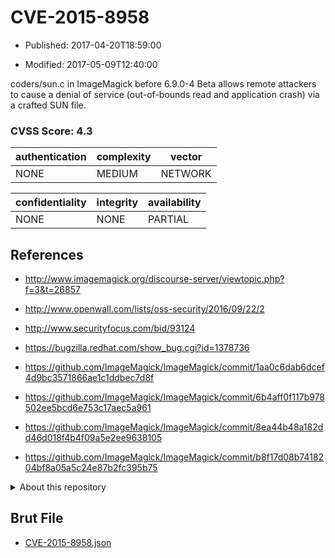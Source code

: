 # CVE-2015-8958

- Published: 2017-04-20T18:59:00

- Modified: 2017-05-09T12:40:00

coders/sun.c in ImageMagick before 6.9.0-4 Beta allows remote attackers to cause a denial of service (out-of-bounds read and application crash) via a crafted SUN file.

### CVSS Score: **4.3**

| authentication | complexity | vector |
| --- | --- | --- |
| NONE | MEDIUM | NETWORK |

| confidentiality | integrity | availability |
| --- | --- | --- |
| NONE | NONE | PARTIAL |

## References

* http://www.imagemagick.org/discourse-server/viewtopic.php?f=3&t=26857

* http://www.openwall.com/lists/oss-security/2016/09/22/2

* http://www.securityfocus.com/bid/93124

* https://bugzilla.redhat.com/show_bug.cgi?id=1378736

* https://github.com/ImageMagick/ImageMagick/commit/1aa0c6dab6dcef4d9bc3571866ae1c1ddbec7d8f

* https://github.com/ImageMagick/ImageMagick/commit/6b4aff0f117b978502ee5bcd6e753c17aec5a961

* https://github.com/ImageMagick/ImageMagick/commit/8ea44b48a182dd46d018f4b4f09a5e2ee9638105

* https://github.com/ImageMagick/ImageMagick/commit/b8f17d08b7418204bf8a05a5c24e87b2fc395b75

<details>
<summary>About this repository</summary> 

  This repository is part of the project [Live Hack CVE](https://github.com/Live-Hack-CVE). Main website can be found [www.live-hack.org](https://www.live-hack.org) 
  
  Made by [Sn0wAlice](https://github.com/Sn0wAlice) for the people that care about security and need to have a feed of the latest CVEs. Hope you enjoy it, don't forget to star the repo and follow me on [Twitter](https://twitter.com/Sn0wAlice) and [Github](https://github.com/Sn0wAlice). And that is my [personnal website](https://www.alice-snow.me/)

  - [Home Page](https://github.com/Live-Hack-CVE)
  - [Framework](https://github.com/Live-Hack-CVE/cve-framework)
  - [CVE database](https://github.com/Live-Hack-CVE/full_database)
  - [Changelog](https://github.com/Live-Hack-CVE/Changelog)
</details>

## Brut File

* [CVE-2015-8958.json](https://raw.githubusercontent.com/Live-Hack-CVE/full_database/main/cves/2015/CVE-2015-8958.json)

